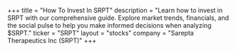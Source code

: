 +++
title = "How To Invest In SRPT"
description = "Learn how to invest in SRPT with our comprehensive guide. Explore market trends, financials, and the social pulse to help you make informed decisions when analyzing $SRPT."
ticker = "SRPT"
layout = "stocks"
company = "Sarepta Therapeutics Inc (SRPT)"
+++

